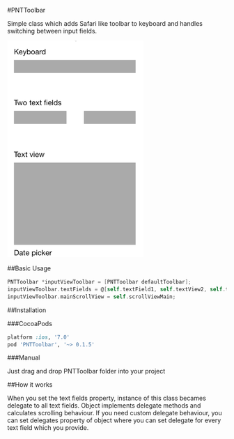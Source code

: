 #PNTToolbar

Simple class which adds Safari like toolbar to keyboard and handles switching between input fields.

![alt preview](https://raw.githubusercontent.com/Planet1107/PNTToolbar/master/preview.gif)

##Basic Usage

```objective-c
PNTToolbar *inputViewToolbar = [PNTToolbar defaultToolbar];
inputViewToolbar.textFields = @[self.textField1, self.textView2, self.textField3, self.textField4, self.textField5];
inputViewToolbar.mainScrollView = self.scrollViewMain;
```

##Installation

###CocoaPods

```ruby
platform :ios, '7.0'
pod 'PNTToolbar', '~> 0.1.5'
```

###Manual

Just drag and drop PNTToolbar folder into your project

##How it works

When you set the text fields property, instance of this class becames delegate to all text fields. Object implements delegate methods and calculates scrolling behaviour. If you need custom delegate behaviour, you can set delegates property of object where you can set delegate for every text field which you provide.